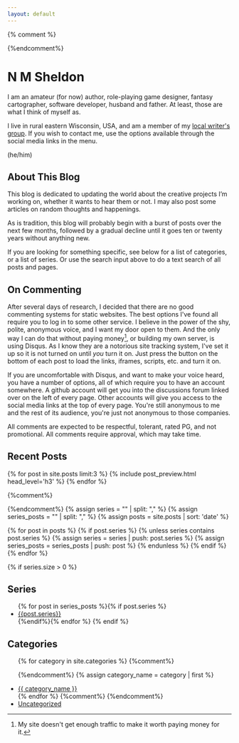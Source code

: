 ```yaml
---
layout: default
---
```


{% comment %}
<!---
TODO: Next:
[ ] Comments - One problem with 'issues' is that I have to create the issue, and if there are never any comments then there's no need for an issue. Not to mention, it requires logging in to Github, doesn't it? I need some way of doing anyonymous comments. How does the blogger stuff do that?
    * Okay, here's the plan:
      * Set up a "comments" panel at the bottom of each post, it contains:
        * a button to load disquss with a warning that this loads disquss, which can track you, but it's the only way to comment anonymously (with moderation).
        * a button to click if you don't want to load disquss, which will give you a bunch of other ideas for contacting me, including the social media and the discussion page. Unfortunately, I don't have any other way to handle anonymous comments, but with disquss.
[ ] Custom 404 page?

FUTURE: I'm seriously contemplating rewriting this whole thing in a language I know just to get rid of the ruby configuration files and other weirdness such as automatically creating style.css even when I want something else. A rust-based site builder would be nice, but I need my own templating language.
 -->
{%endcomment%}

# N M Sheldon

I am an amateur (for now) author, role-playing game designer, fantasy cartographer, software developer, husband and father. At least, those are what I think of myself as.

I live in rural eastern Wisconsin, USA, and am a member of my [local writer's group](<https://fdlw.wordpress.com/>). If you wish to contact me, use the options available through the social media links in the menu.

(he/him)

## About This Blog

This blog is dedicated to updating the world about the creative projects I’m working on, whether it wants to hear them or not. I may also post some articles on random thoughts and happenings.

As is tradition, this blog will probably begin with a burst of posts over the next few months, followed by a gradual decline until it goes ten or twenty years without anything new.

If you are looking for something specific, see below for a list of categories, or a list of series. Or use the search input above to do a text search of all posts and pages.

## On Commenting

After several days of research, I decided that there are no good commenting systems for static websites. The best options I've found all require you to log in to some other service. I believe in the power of the shy, polite, anonymous voice, and I want my door open to them. And the only way I can do that without paying money[^1], or building my own server, is using Disqus. As I know they are a notorious site tracking system, I've set it up so it is not turned on until *you* turn it on. Just press the button on the bottom of each post to load the links, iframes, scripts, etc. and turn it on.

If you are uncomfortable with Disqus, and want to make your voice heard, you have a number of options, all of which require you to have an account somewhere. A github account will get you into the discussions forum linked over on the left of every page. Other accounts will give you access to the social media links at the top of every page. You're still anonymous to me and the rest of its audience, you're just not anonymous to those companies.

All comments are expected to be respectful, tolerant, rated PG, and not promotional. All comments require approval, which may take time.

[^1]: My site doesn't get enough traffic to make it worth paying money for it.

## Recent Posts

{% for post in site.posts limit:3 %}
{% include post_preview.html head_level='h3' %}
{% endfor %}

{%comment%}
<!-- Generate links to first page of series 
https://www.ayush.nz/2022/02/creating-article-series-posts-navigation-jekyll
-->
{%endcomment%}
{% assign series = "" | split: "," %}
{% assign series_posts = "" | split: "," %}
{% assign posts = site.posts | sort: 'date' %}


{% for post in posts %}
    {% if post.series %}
        {% unless series contains post.series %}
        {% assign series = series | push: post.series %}
        {% assign series_posts = series_posts | push: post %}
        {% endunless %}
    {% endif %}
{% endfor %}

{% if series.size > 0 %}
## Series

<ul>
{% for post in series_posts %}{% if post.series %}
<li><a href="{{'series/' | append: post.series | relative_url }}">{{post.series}}</a></li>
{%endif%}{% endfor %}
{% endif %}
</ul>

## Categories

<ul>

{% for category in site.categories %} 
{%comment%}
<!-- Apparently site.categories is an array of tuples, with the category name followed by all of the actual content in that category, hence why we need to use the | first filter. -->
{%endcomment%}
  {% assign category_name = category | first %}
  <li><a href="{{ 'categories/' | append: category_name | relative_url  }}">{{ category_name }}</a></li>
{% endfor %}
{%comment%}
<!-- FUTURE: Delete this if I ever get rid of the uncategorized posts -->
{%endcomment%}
  <li><a href="{{ 'categories/Uncategorized' | relative_url }}">Uncategorized</a></li>
</ul>

